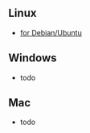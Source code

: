 ## Linux

* [for Debian/Ubuntu](/mozilla/pdf.js/wiki/Setup-PDF.js-in-a-website-%28Debian-Ubuntu%29)

## Windows
* todo

## Mac

* todo